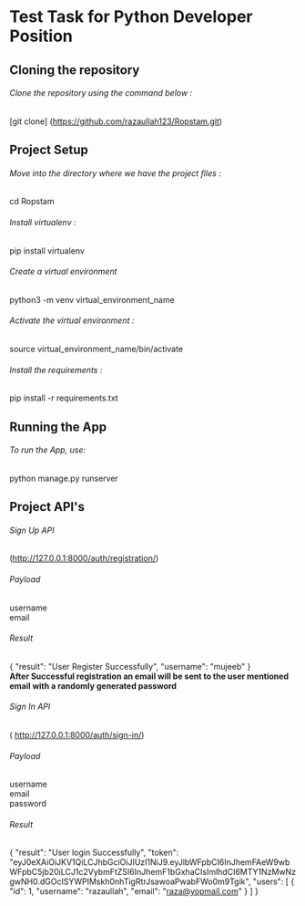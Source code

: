 # Test Task for Python Developer Position

## Cloning the repository

###### Clone the repository using the command below :
[git clone] (https://github.com/razaullah123/Ropstam.git)

## Project Setup

###### Move into the directory where we have the project files :
cd Ropstam

###### Install virtualenv :
pip install virtualenv

###### Create a virtual environment
python3 -m venv virtual_environment_name

###### Activate the virtual environment :
source virtual_environment_name/bin/activate

###### Install the requirements :
pip install -r requirements.txt


## Running the App
###### To run the App, use:  
python manage.py runserver

## Project API's
###### Sign Up API
(http://127.0.0.1:8000/auth/registration/)

###### Payload  
username  
email  

###### Result
{
    "result": "User Register Successfully",
    "username": "mujeeb"
}  
**After Successful registration an email will be sent to the user mentioned email with a randomly generated password**
###### Sign In API
( http://127.0.0.1:8000/auth/sign-in/)
###### Payload
username  
email  
password  
###### Result
{
    "result": "User login Successfully",
    "token": "eyJ0eXAiOiJKV1QiLCJhbGciOiJIUzI1NiJ9.eyJlbWFpbCI6InJhemFAeW9wbWFpbC5jb20iLCJ1c2VybmFtZSI6InJhemF1bGxhaCIsImlhdCI6MTY1NzMwNzgwNH0.dGOcISYWPIMskh0nhTigRtrJsawoaPwabFWo0m9Tgik",
    "users": [
        {
            "id": 1,
            "username": "razaullah",
            "email": "raza@yopmail.com"
        }
    ]
}